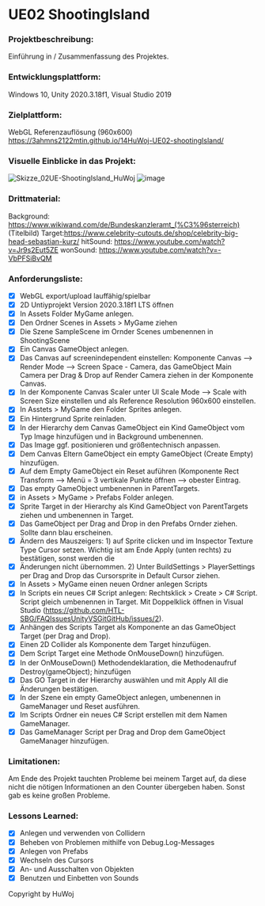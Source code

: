 # UE02 ShootingIsland

### Projektbeschreibung: 
Einführung in / Zusammenfassung des Projektes. 

### Entwicklungsplattform: 
Windows 10, Unity 2020.3.18f1, Visual Studio 2019

### Zielplattform: 
WebGL Referenzauflösung (960x600)
https://3ahmns2122mtin.github.io/14HuWoj-UE02-shootingIsland/

### Visuelle Einblicke in das Projekt: 
![Skizze_02UE-ShootingIsland_HuWoj](https://user-images.githubusercontent.com/90834280/136345648-8c7d025e-2058-476b-91ad-c8d290c5d685.jpg)
![image](https://user-images.githubusercontent.com/90834280/138226193-16156059-f7ca-431e-997b-5bbd25aac7cf.png)

### Drittmaterial: 
Background: https://www.wikiwand.com/de/Bundeskanzleramt_(%C3%96sterreich) (Titelbild)
Target:https://www.celebrity-cutouts.de/shop/celebrity-big-head-sebastian-kurz/
hitSound: https://www.youtube.com/watch?v=Jr9s2Eut5ZE
wonSound: https://www.youtube.com/watch?v=-VbPFSiBvQM

### Anforderungsliste:  
 - [x] WebGL export/upload lauffähig/spielbar
 - [x] 2D Untiyprojekt Version 2020.3.18f1 LTS öffnen
 - [x] In Assets Folder MyGame anlegen.
 - [x] Den Ordner Scenes in Assets > MyGame ziehen
 - [x] Die Szene SampleScene im Ornder Scenes umbenennen in ShootingScene
 - [x] Ein Canvas GameObject anlegen.
 - [x] Das Canvas auf screenindependent einstellen: Komponente Canvas --> Render Mode --> Screen Space - Camera, das GameObject Main Camera per Drag & Drop auf Render Camera ziehen in der Komponente Canvas.
 - [x] In der Komponente Canvas Scaler unter UI Scale Mode --> Scale with Screen Size einstellen und als Reference Resolution 960x600 einstellen.
 - [x] In Asstets > MyGame den Folder Sprites anlegen.
 - [x] Ein Hintergrund Sprite reinladen.
 - [x] In der Hierarchy dem Canvas GameObject ein Kind GameObject vom Typ Image hinzufügen und in Background umbenennen.
 - [x] Das Image ggf. positionieren und größentechnisch anpassen.
 - [x] Dem Canvas Eltern GameObject ein empty GameObject (Create Empty) hinzufügen.
 - [x] Auf dem Empty GameObject ein Reset auführen (Komponente Rect Transform --> Menü = 3 vertikale Punkte öffnen --> obester Eintrag.
 - [x] Das empty GameObject umbenennen in ParentTargets.
 - [x] in Assets > MyGame > Prefabs Folder anlegen.
 - [x] Sprite Target in der Hierarchy als Kind GameObject von ParentTargets ziehen und umbenennen in Target.
 - [x] Das GameObject per Drag and Drop in den Prefabs Ornder ziehen. Sollte dann blau erscheinen.
 - [x] Ändern des Mauszeigers: 1) auf Sprite clicken und im Inspector Texture Type Cursor setzen. Wichtig ist am Ende Apply (unten rechts) zu bestätigen, sonst werden die
 - [x] Änderungen nicht übernommen. 2) Unter BuildSettings > PlayerSettings per Drag and Drop das Cursorsprite in Default Cursor ziehen.
 - [x] In Assets > MyGame einen neuen Ordner anlegen Scripts
 - [x] In Scripts ein neues C# Script anlegen: Rechtsklick > Create > C# Script. Script gleich umbenennen in Target. Mit Doppelklick öffnen in Visual Studio (https://github.com/HTL-SBG/FAQIssuesUnityVSGitGitHub/issues/2).
 - [x] Anhängen des Scripts Target als Komponente an das GameObject Target (per Drag and Drop).
 - [x] Einen 2D Collider als Komponente dem Target hinzufügen.
 - [x] Dem Script Target eine Methode OnMouseDown() hinzufügen.
 - [x] In der OnMouseDown() Methodendeklaration, die Methodenaufruf Destroy(gameObject); hinzufügen
 - [x] Das GO Target in der Hierarchy auswählen und mit Apply All die Änderungen bestätigen.
 - [x] In der Szene ein empty GameObject anlegen, umbenennen in GameManager und Reset ausführen.
 - [x] Im Scripts Ordner ein neues C# Script erstellen mit dem Namen GameManager.
 - [x] Das GameManager Script per Drag and Drop dem GameObject GameManager hinzufügen.

### Limitationen:
Am Ende des Projekt tauchten Probleme bei meinem Target auf, da diese nicht die nötigen Informationen an den Counter übergeben haben. Sonst gab es keine großen Probleme.

### Lessons Learned:
- [x] Anlegen und verwenden von Collidern
- [x] Beheben von Problemen mithilfe von Debug.Log-Messages
- [x] Anlegen von Prefabs
- [x] Wechseln des Cursors
- [x] An- und Ausschalten von Objekten
- [x] Benutzen und Einbetten von Sounds

Copyright by HuWoj

